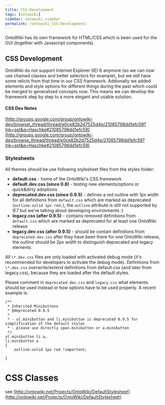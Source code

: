 ```yaml
---
title: CSS-Development
tags: [ontowiki]
sidebar: ontowiki_sidebar
permalink: /ontowiki_CSS-Development/
---
```

OntoWiki has its own framework for HTML/CSS which is been used for the GUI (together with Javascript components).

## CSS Development

OntoWiki do not support Internet Explorer (IE) 6 anymore (so we can now use chained classes and better selectors for example), but we still have some relicts from that time in our CSS framework. Addionally we added elements and style options for different things during the past which could be merged to generalized concepts now. This means we can develop the framework step by step to a more elegant and usable solution.

#### CSS Dev Notes

[http://groups.google.com/group/ontowiki-dev/browse\_thread/thread/e0ce82b2d7525d4e/21085798dd1efc59?lnk=gst&q=Haschke#21085798dd1efc59](http://groups.google.com/group/ontowiki-dev/browse_thread/thread/e0ce82b2d7525d4e/21085798dd1efc59?lnk=gst&q=Haschke#21085798dd1efc59)

### Stylesheets

All themes should be use following stylesheet files from the styles folder:

- **default.css** - home of the OntoWiki's CSS framework
- **default.dev.css (since 0.8)** - testing new elements/options or quick&dirty adoptions
- **deprecated.dev.css (since 0.9.5)** - defines a red outline with 1px width for all definitions from `default.css` which are marked as deprecated (`outline:solid 1px red;`), the `outline` attribute is still not supported by IE7 but we're talking about developing environments :)
- **legacy.css (after 0.9.5)** - contains removed definitions from `default.css` which are marked as deprecated for at least one OntoWiki release
- **legacy.dev.css (after 0.9.5)** - should be contain definitions from `deprecated.dev.css` after they have been there for one OntoWiki release, the outline should be 2px width to distinguish deprecated and legacy elements

All `\*.dev.css` files are only loaded with activated debug mode (it's recommended for developers to activate the debug mode). Definitions from `\*.dev.css` overwrite/extend definitions from default.css (and later from legacy.css), because they are loaded after the default styles.

Please comment in `deprecated.dev.css` and `legacy.css` what elements should be used instead or how options have to be used properly. A recent example is:

```
/**
 * Inherited Minibuttons
 * @deprecated 0.9.5
 *
 * - ul.minibutton and li.minibutton is deprecated 0.9.5 for simplification of the default styles
 * - please use directly span.minibutton or a.minibutton
 */
ul.minibutton li a,
li.minibutton a
{
    outline:solid 1px red !important;

}
```

# CSS Classes

see [http://ontowiki.net/Projects/OntoWiki/DefaultStylesheet](http://ontowiki.net/Projects/OntoWiki/DefaultStylesheet)

